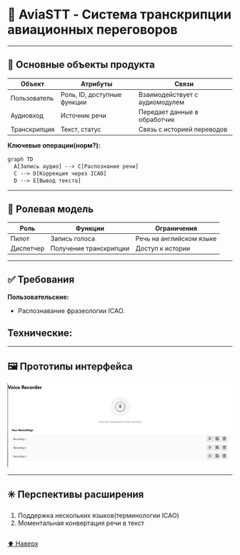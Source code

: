 # 🛫 AviaSTT - Система транскрипции авиационных переговоров

---

## 🧩 Основные объекты продукта


| Объект           | Атрибуты                     | Связи                          |
|------------------|------------------------------|--------------------------------|
| Пользователь     | Роль, ID, доступные функции  | Взаимодействует с аудиомодулем |
| Аудиовход        | Источник речи                     | Передает данные в обработчик   |
| Транскрипция     | Текст, статус | Связь с историей переводов     |

**Ключевые операции(норм?):**
```mermaid
graph TD
  A[Запись аудио] --> C[Распознание речи]
  C --> D[Коррекция через ICAO]
  D --> E[Вывод текста]
```

---

## 📗 Ролевая модель

| Роль      | Функции                | Ограничения      |
| --------- | ---------------------- | ---------------- |
| Пилот     | Запись голоса          | Речь на английском языке                |
| Диспетчер | Получение транскрипции | Доступ к истории |

---

## ✅ Требования

**Пользовательские:**
- Распознавание фразеологии ICAO.

**Технические:**
- 

---

## 🖼️ Прототипы интерфейса

![](https://github.com/filimonq/AviaSTT/blob/a357d20e3ee0b2345694c1c5e2bfb6674386cdac/Desc/pilot-ui.png)

---

## ✳️ Перспективы расширения

1. Поддержка нескольких языков(терминологии ICAO)
2. Моментальная конвертация речи в текст
##  
##

[⬆ Наверх](#-aviaSTT---система-транскрипции-авиационных-переговоров)
